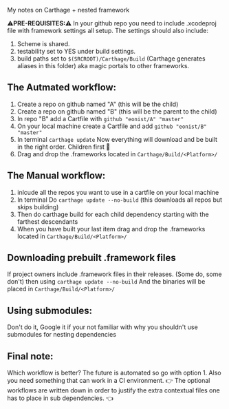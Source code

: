 My notes on Carthage + nested framework <!--more--> 

⚠️**PRE-REQUISITES:**⚠️️ In your github repo you need to include .xcodeproj file with framework settings all setup. The settings should also include: 
1. Scheme is shared. 
2. testability set to YES under build settings. 
3. build paths set to ``$(SRCROOT)/Carthage/Build`` (Carthage generates aliases in this folder) aka magic portals to other frameworks. 


## The Autmated workflow:

1. Create a repo on github named "A" (this will be the child)
2. Create a repo on github named "B" (this will be the parent to the child)
3. In repo "B" add a Cartfile with ``github "eonist/A" "master"`` 
4. On your local machine create a Cartfile and add ``github "eonist/B" "master"``
5. In terminal ``carthage update`` Now everything will download and be built in the right order. Children first 🔑
6. Drag and drop the .frameworks located in ``Carthage/Build/<Platform>/``

## The Manual workflow:
1. inlcude all the repos you want to use in a cartfile on your local machine 
2. In terminal Do ``carthage update --no-build`` (this downloads all repos but skips building)
3. Then do carthage build <name-of-repo> for each child dependency starting with the farthest descendants
4. When you have built your last item drag and drop the .frameworks located in ``Carthage/Build/<Platform>/``

## Downloading prebuilt .framework files
If project owners include .framework files in their releases. (Some do, some don't) then using ``carthage update --no-build`` And the binaries will be placed in ``Carthage/Build/<Platform>/`` 

## Using submodules: 
Don't do it, Google it if your not familiar with why you shouldn't use submodules for nesting dependencies


## Final note: 

Which workflow is better? The future is automated so go with option 1. Also you need something that can work in a CI environment. 👉 The optional workflows are written down in order to justify the extra contextual files one has to place in sub dependencies. 👈